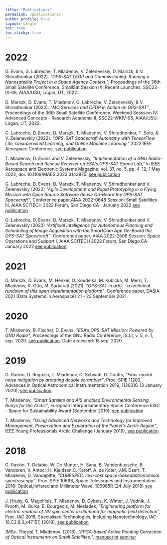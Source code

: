 ```yaml
---
title: "Publications"
permalink: /publications/
author_profile: true
layout: single
toc: true
toc_sticky: true
---
```


# 2022

D. Evans, G. Labrèche, T. Mladenov, V. Zelenevskiy, D. Marszk, & V. Shiradhonkar (2022). *"OPS-SAT LEOP and Commissioning: Running a Nanosatellite Project in a Space Agency Context."*, Proceedings of the 36th Small Satellite Conference, SmallSat Session IX: Recent Launches, SSC22-IX-06, AIAA/USU, Logan, UT, 2022.

D. Marszk, D. Evans, T. Mladenov, G. Labrèche, V. Zelenevskiy, & V. Shiradhonkar (2022). *"MO Services and CFDP in Action on OPS-SAT"*, Proceedings of the 36th Small Satellite Conference, Weekend Sesssion IV: Advanced Concepts - Research Academia II, SSC22-WKIV-05, AIAA/USU, Logan, UT, 2022.

G. Labrèche, D. Evans, D. Marszk, T. Mladenov, V. Shiradhonkar, T. Soto, & V. Zelenevskiy (2022). *"OPS-SAT Spacecraft Autonomy with TensorFlow Lite, Unsupervised Learning, and Online Machine Learning."* 2022 IEEE Aerospace Conference. <a href="https://www.researchgate.net/profile/Georges-Labreche/publication/358040622_OPS-SAT_Spacecraft_Autonomy_with_TensorFlow_Lite_Unsupervised_Learning_and_Online_Machine_Learning/links/61eca4f3dafcdb25fd459ae7/OPS-SAT-Spacecraft-Autonomy-with-TensorFlow-Lite-Unsupervised-Learning-and-Online-Machine-Learning.pdf" target="_blank">see publication</a>

T. Mladenov, D. Evans and V. Zelenevskiy, *"Implementation of a GNU Radio-Based Search and Rescue Receiver on ESA's OPS-SAT Space Lab,"* in IEEE Aerospace and Electronic Systems Magazine, vol. 37, no. 5, pp. 4-12, 1 May 2022, doi: 10.1109/MAES.2022.3143875. <a href="https://ieeexplore.ieee.org/document/9684957" target="_blank">see publication</a>

G. Labrèche, D. Evans, D. Marszk, T. Mladenov, V. Shiradhonkar and V. Zelenevskiy (2022) *"Agile Development and Rapid Prototyping in a Flying Mission with Open Source Software Reuse On-Board the OPS-SAT Spacecraft"*, Conference paper,AIAA 2022-0648 Session: Small Satellites III,  AIAA SCITECH 2022 Forum, San Diego CA · January 2022  <a href="https://arc.aiaa.org/doi/abs/10.2514/6.2022-0648" target="_blank">see publication</a>

G. Labrèche, D. Evans, D. Marszk, T. Mladenov, V. Shiradhonkar and V. Zelenevskiy (2022) *"Artificial Intelligence for Autonomous Planning and Scheduling of Image Acquisition with the SmartCam App On-Board the OPS-SAT Spacecraft"*, Conference paper, AIAA 2022-2508 Session: Space Operations and Support I, AIAA SCITECH 2022 Forum, San Diego CA · January 2022   <a href="https://arc.aiaa.org/doi/abs/10.2514/6.2022-2508" target="_blank">see publication</a>

# 2021

D. Marszk, D. Evans, M. Henkel, O. Koudelka, M. Kubicka, M. Merri, T. Mladenov, K. Otto, M. Sarkarati (2021). *"OPS-SAT in orbit - a technical rundown of this open experimentation platform"*, Conference paper, DASIA 2021 (Data Systems in Aerospace) 21 - 23 September 2021.

# 2020

T. Mladenov, B. Fischer, D. Evans, *"ESA’s OPS-SAT Mission: Powered by GNU Radio"*, Proceedings of the GNU Radio Conference, [S.l.], v. 5, n. 1, sep. 2020. <a href="https://pubs.gnuradio.org/index.php/grcon/article/view/65" target="_blank">see publication</a>. Date accessed: 15 sep. 2020.

# 2019

G. Raskin, D. Rogozin, T. Mladenov, C. Schwab, D. Coutts, *”Fiber modal noise mitigation by arotating double scrambler”*, Proc. SPIE 11203, Advances in Optical Astronomical Instrumentation 2019, 112031O (3 January 2020), <a href="https://doi.org/10.1117/12.2541364" target="_blank">see publication</a>.

T. Mladenov, *”Smart Satellite and AIS enabled Environmental Sensing Buoys for the Arctic”*, European Interparliamentary Space Conference EISC - Space for Sustainability Award (September 2019), <a href="https://tommladenov.github.io/media/publications/81a602_09ef389a6765403898712ad760e1ef44.pdf" target="_blank">see publication</a>

T. Mladenov, *”Using Advanced Networks and Technology for Improved Management, Preservation and Exploration of the Planet’s Arctic Region”*, IEEE Young Professionals Arctic Challenge (January 2019), <a href="https://tommladenov.github.io/media/publications/ieee_yp_ac_mladenov.pdf" target="_blank">see publication</a>

# 2018

G. Raskin, T. Delabie, W. De Munter, H. Sana, B. Vandenbussche, B. Vandoren, V. Antoci, H. Kjeldsen,C. Karoff, A. de Koter, J.M. Dsert, T. Mladenov, D. Vandepitte, *”CUBESPEC: low-cost space-basedastronomical spectroscopy”*, Proc. SPIE 10698, Space Telescopes and Instrumentation 2018: Optical,Infrared and Millimeter Wave, 106985R (24 July 2018) <a href="https://doi.org/10.1117/12.2314074" target="_blank">see publication</a>

J. Hruby, G. Magchiels, T. Mladenov, D. Gybels, K. Winter, J. Vodnik, J. Prooth, M. Gulka, E. Bourgeois, M. Nesladek, *”Engineering platform for electric readout of NV spin center in diamond for magnetic field detection”*, Proc. IAC 2018, Specialised Technologies, Including Nanotechnology, IAC-18,C2,8,3,x47157, (2018), <a href="https://tommladenov.github.io/media/publications/iac-18c283x47157-1.pdf" target="_blank">see publication</a>

(MSc. Thesis) T. Mladenov. (2018). *"FPGA-based Active Pointing Correction of Optical Instruments on Small Satellites."*, <a href="https://tommladenov.github.io/media/thesis/thesis_mladenov.pdf" target="_blank">manuscript</a> <a href="https://tommladenov.github.io/media/thesis/slides_mladenov.pdf" target="_blank">seminar</a>
